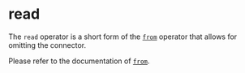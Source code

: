 # read

The `read` operator is a short form of the [`from`](from.md) operator that
allows for omitting the connector.

Please refer to the documentation of [`from`](from.md).
